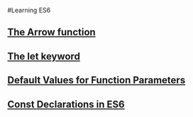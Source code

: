 #Learning ES6

## [The Arrow function](arrow_function.md)
## [The let keyword](let_keyword.md)
## [Default Values for Function Parameters](default_values.md)
## [Const Declarations in ES6](const.md)
